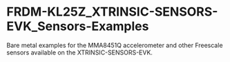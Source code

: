 FRDM-KL25Z_XTRINSIC-SENSORS-EVK_Sensors-Examples
================================================

Bare metal examples for the MMA8451Q accelerometer and other Freescale sensors available on the XTRINSIC-SENSORS-EVK.
